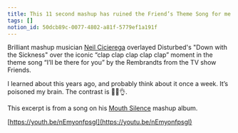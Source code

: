 ```yaml
---
title: This 11 second mashup has ruined the Friend’s Theme Song for me
tags: []
notion_id: 50dcb89c-0077-4802-a81f-5779ef1a191f
---
```

Brilliant mashup musician [Neil Cicierega](http://www.neilcic.com/) overlayed Disturbed's "Down with the Sickness" over the iconic “clap clap clap clap clap” moment in the theme song “I’ll be there for you” by the Rembrandts from the TV show Friends.

I learned about this years ago, and probably think about it once a week. It’s poisoned my brain. The contrast is 👨‍🍳👌.

This excerpt is from a song on his [Mouth Silence](http://www.neilcic.com/mouthsilence/) mashup album.

[https://youth.be/nEmyonfpsgI](https://youtu.be/nEmyonfpsgI)
